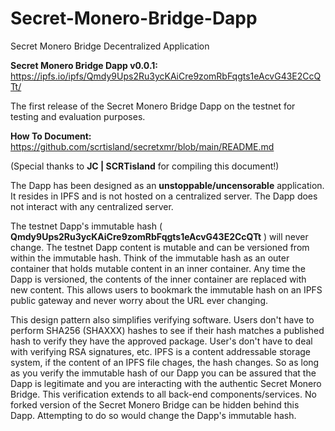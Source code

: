 # Secret-Monero-Bridge-Dapp
Secret Monero Bridge Decentralized Application

**Secret Monero Bridge Dapp v0.0.1:** https://ipfs.io/ipfs/Qmdy9Ups2Ru3ycKAiCre9zomRbFqgts1eAcvG43E2CcQTt/

The first release of the Secret Monero Bridge Dapp on the testnet for testing and evaluation purposes.

**How To Document:** https://github.com/scrtisland/secretxmr/blob/main/README.md

(Special thanks to **JC | SCRTisland** for compiling this document!)

The Dapp has been designed as an **unstoppable/uncensorable** application. It resides in IPFS and is not hosted on a centralized server. The Dapp does not interact with any centralized server.

The testnet Dapp's immutable hash ( **Qmdy9Ups2Ru3ycKAiCre9zomRbFqgts1eAcvG43E2CcQTt** ) will never change. The testnet Dapp content is mutable and can be versioned from within the immutable hash. Think of the immutable hash as an outer container that holds mutable content in an inner container. Any time the Dapp is versioned, the contents of the inner container are replaced with new content. This allows users to bookmark the immutable hash on an IPFS public gateway and never worry about the URL ever changing.

This design pattern also simplifies verifying software. Users don't have to perform SHA256 (SHAXXX) hashes to see if their hash matches a published hash to verify they have the approved package. User's don't have to deal with verifying RSA signatures, etc. IPFS is a content addressable storage system, if the content of an IPFS file chages, the hash changes. So as long as you verify the immutable hash of our Dapp you can be assured that the Dapp is legitimate and you are interacting with the authentic Secret Monero Bridge. This verification extends to all back-end components/services. No forked version of the Secret Monero Bridge can be hidden behind this Dapp. Attempting to do so would change the Dapp's immutable hash.
